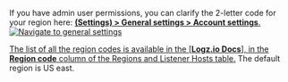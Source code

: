 If you have admin user permissions, you can clarify the 2-letter code for your region here: <a href="https://app.logz.io/#/dashboard/settings/general" target ="_blank"> **<i class="li li-gear"></i> (Settings) > General settings > Account settings**.
    ![Navigate to general settings](https://dytvr9ot2sszz.cloudfront.net/logz-docs/distributed-tracing/general-settings1_sept2021.png) 
<br>

The list of all the region codes is available in the [**Logz.io Docs**], in the **Region code** column of the <a href="https://docs.logz.io/user-guide/accounts/account-region.html#available-regions" target ="_blank"> Regions and Listener Hosts table.</a>  The default region is US east. 